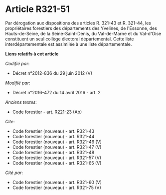# Article R321-51

Par dérogation aux dispositions des articles R. 321-43 et R. 321-44, les propriétaires forestiers des départements des
Yvelines, de l'Essonne, des Hauts-de-Seine, de la Seine-Saint-Denis, du Val-de-Marne et du Val-d'Oise constituent un seul
collège électoral départemental. Cette liste interdépartementale est assimilée à une liste départementale.

**Liens relatifs à cet article**

_Codifié par_:

  - Décret n°2012-836 du 29 juin 2012 (V)

_Modifié par_:

  - Décret n°2016-472 du 14 avril 2016 - art. 2

_Anciens textes_:

  - Code forestier - art. R221-23 (Ab)

_Cite_:

  - Code forestier (nouveau) - art. R321-43
  - Code forestier (nouveau) - art. R321-44
  - Code forestier (nouveau) - art. R321-46 (V)
  - Code forestier (nouveau) - art. R321-47 (V)
  - Code forestier (nouveau) - art. R321-48
  - Code forestier (nouveau) - art. R321-57 (V)
  - Code forestier (nouveau) - art. R321-65 (V)

_Cité par_:

  - Code forestier (nouveau) - art. R321-60 (V)
  - Code forestier (nouveau) - art. R321-75 (V)
